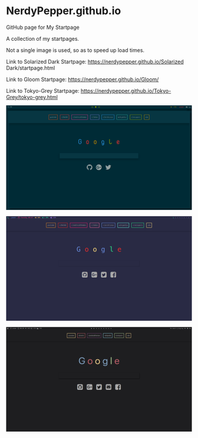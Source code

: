 # NerdyPepper.github.io
GitHub page for My Startpage

A collection of my startpages.

Not a single image is used, so as to speed up load times.


Link to Solarized Dark Startpage: https://nerdypepper.github.io/Solarized Dark/startpage.html

Link to Gloom Startpage: https://nerdypepper.github.io/Gloom/

Link to Tokyo-Grey Startpage: https://nerdypepper.github.io/Tokyo-Grey/tokyo-grey.html

![ScreenShots](Images/Startpage.png)

![Screenshots](Images/Gloom.png)

![Screenshots](Images/Tokyo-Grey.png)
